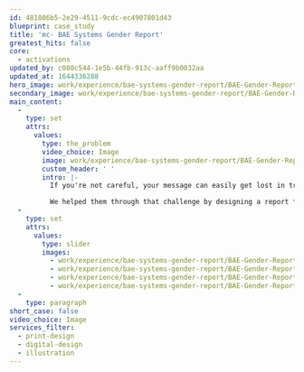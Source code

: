```yaml
---
id: 481806b5-2e29-4511-9cdc-ec4907801d43
blueprint: case_study
title: 'mc- BAE Systems Gender Report'
greatest_hits: false
core:
  - activations
updated_by: c080c544-1e5b-44fb-913c-aaff9b0032aa
updated_at: 1644336288
hero_image: work/experience/bae-systems-gender-report/BAE-Gender-Report-18-Experience-Full-Image-1360x768.5.jpg
secondary_image: work/experience/bae-systems-gender-report/BAE-Gender-Report-18-Experience-Secondary-Image-896x597.jpg
main_content:
  -
    type: set
    attrs:
      values:
        type: the_problem
        video_choice: Image
        image: work/experience/bae-systems-gender-report/BAE-Gender-Report-18-Experience-Large-927x522.jpg
        custom_header: ' '
        intro: |-
          If you're not careful, your message can easily get lost in translation. That's doubly true when your message is based on hefty reports and analytical data. But that's exactly the challenge BAE Systems came to us with. Their yearly gender report is designed to help employees understand their progress towards gender equality.

          We helped them through that challenge by designing a report featuring creative infographics, charts and tables. The visuals both retain BAE Systems’ branding and bring the data to life. This not only makes for an engaging read, but it also highlights the value that BAE Systems puts on promoting equal opportunities.
  -
    type: set
    attrs:
      values:
        type: slider
        images:
          - work/experience/bae-systems-gender-report/BAE-Gender-Report-18-Experience-Small-740x416.25-1.jpg
          - work/experience/bae-systems-gender-report/BAE-Gender-Report-18-Experience-Small-740x416.25-2.jpg
          - work/experience/bae-systems-gender-report/BAE-Gender-Report-18-Experience-Small-740x416.25-3.jpg
          - work/experience/bae-systems-gender-report/BAE-Gender-Report-18-Experience-Small-740x416.25-4.jpg
  -
    type: paragraph
short_case: false
video_choice: Image
services_filter:
  - print-design
  - digital-design
  - illustration
---
```

